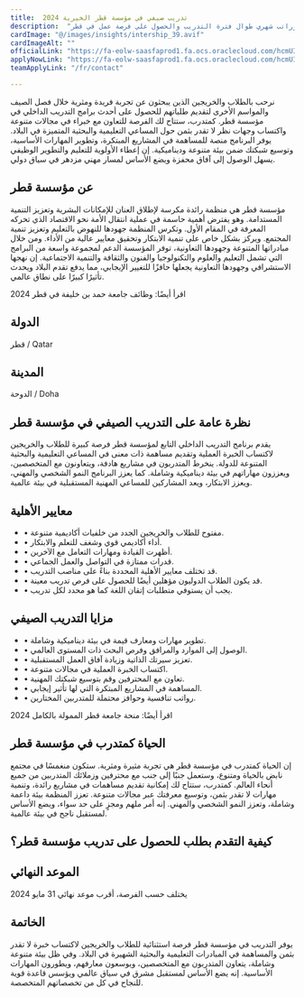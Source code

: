 ```yaml
---
title:  تدريب صيفي في مؤسسة قطر الخيرية 2024 
description:  "مزايا التدريب الصيفي مدفوع الأجر في قطر ممول بالكامل وراتب شهري طوال فترة التدريب والحصول علي فرصة عمل في قطر" 
cardImage: "@/images/insights/intership_39.avif" 
cardImageAlt: "" 
officialLink: "https://fa-eolw-saasfaprod1.fa.ocs.oraclecloud.com/hcmUI/CandidateExperience/en/sites/CX/requisitions" 
applyNowLink: "https://fa-eolw-saasfaprod1.fa.ocs.oraclecloud.com/hcmUI/CandidateExperience/en/sites/CX/requisitions" 
teamApplyLink: "/fr/contact"

---
```


نرحب بالطلاب والخريجين الذين يبحثون عن تجربة فريدة ومثرية خلال فصل الصيف والمواسم الأخرى لتقديم طلباتهم للحصول على أحدث برامج التدريب الداخلي في مؤسسة قطر. كمتدرب، ستتاح لك الفرصة للتعاون مع خبراء في مجالات متنوعة واكتساب وجهات نظر لا تقدر بثمن حول المساعي التعليمية والبحثية المتميزة في البلاد. يوفر البرنامج منصة للمساهمة في المشاريع المبتكرة، وتطوير المهارات الأساسية، وتوسيع شبكتك ضمن بيئة متنوعة وديناميكية. إن إعطاء الأولوية للتعليم والتطوير الوظيفي يسهل الوصول إلى آفاق محفزة ويضع الأساس لمسار مهني مزدهر في سياق دولي.

## عن مؤسسة قطر

مؤسسة قطر هي منظمة رائدة مكرسة لإطلاق العنان للإمكانات البشرية وتعزيز التنمية المستدامة. وهو يفترض أهمية حاسمة في عملية انتقال الأمة نحو الاقتصاد الذي تحركه المعرفة في المقام الأول. وتكرس المنظمة جهودها للنهوض بالتعليم وتعزيز تنمية المجتمع. ويركز بشكل خاص على تنمية الابتكار وتحقيق معايير عالية من الأداء. ومن خلال مبادراتها المتنوعة وجهودها التعاونية، توفر المؤسسة الدعم لمجموعة واسعة من البرامج التي تشمل التعليم والعلوم والتكنولوجيا والفنون والثقافة والتنمية الاجتماعية. إن نهجها الاستشرافي وجهودها التعاونية يجعلها حافزًا للتغيير الإيجابي، مما يدفع تقدم البلاد ويحدث تأثيرًا كبيرًا على نطاق عالمي.

اقرأ أيضًا: وظائف جامعة حمد بن خليفة في قطر 2024

## الدولة

قطر / Qatar

## المدينة

الدوحة / Doha

## نظرة عامة على التدريب الصيفي في مؤسسة قطر

يقدم برنامج التدريب الداخلي التابع لمؤسسة قطر فرصة كبيرة للطلاب والخريجين لاكتساب الخبرة العملية وتقديم مساهمة ذات معنى في المساعي التعليمية والبحثية المتنوعة للدولة. ينخرط المتدربون في مشاريع هادفة، ويتعاونون مع المتخصصين، ويعززون مهاراتهم في بيئة ديناميكية وشاملة. كما يعزز البرنامج النمو الشخصي والمهني، ويعزز الابتكار، ويعد المشاركين للمساعي المهنية المستقبلية في بيئة عالمية.

## معايير الأهلية

- • مفتوح للطلاب والخريجين الجدد من خلفيات أكاديمية متنوعة.
- • أداء أكاديمي قوي وشغف للتعلم والابتكار.
- • أظهرت القيادة ومهارات التعامل مع الآخرين.
- • قدرات ممتازة في التواصل والعمل الجماعي.
- • قد تختلف معايير الأهلية المحددة بناءً على مناصب التدريب.
- • قد يكون الطلاب الدوليون مؤهلين أيضًا للحصول على فرص تدريب معينة.
- • يجب أن يستوفي متطلبات إتقان اللغة كما هو محدد لكل تدريب.

## مزايا التدريب الصيفي

- • تطوير مهارات ومعارف قيمة في بيئة ديناميكية وشاملة.
- • الوصول إلى الموارد والمرافق وفرص البحث ذات المستوى العالمي.
- • تعزيز سيرتك الذاتية وزيادة آفاق العمل المستقبلية.
- • اكتساب الخبرة العملية في مجالات متنوعة.
- • تعاون مع المحترفين وقم بتوسيع شبكتك المهنية.
- • المساهمة في المشاريع المبتكرة التي لها تأثير إيجابي.
- • رواتب تنافسية وحوافز محتملة للمتدربين المختارين.

اقرأ أيضًا: منحة جامعة قطر الممولة بالكامل 2024

## الحياة كمتدرب في مؤسسة قطر

إن الحياة كمتدرب في مؤسسة قطر هي تجربة مثيرة ومثرية. ستكون منغمسًا في مجتمع نابض بالحياة ومتنوع، وستعمل جنبًا إلى جنب مع محترفين وزملائك المتدربين من جميع أنحاء العالم. كمتدرب، ستتاح لك إمكانية تقديم مساهمات في مشاريع رائدة، وتنمية مهارات لا تقدر بثمن، وتوسيع معرفتك عبر مجالات متنوعة. تعزز المنظمة بيئة داعمة وشاملة، وتعزز النمو الشخصي والمهني. إنه أمر ملهم ومجزٍ على حد سواء، ويضع الأساس لمستقبل ناجح في بيئة عالمية.

## كيفية التقدم بطلب للحصول على تدريب مؤسسة قطر؟

## الموعد النهائي

يختلف حسب الفرصة، أقرب موعد نهائي 31 مايو 2024

## الخاتمة

يوفر التدريب في مؤسسة قطر فرصة استثنائية للطلاب والخريجين لاكتساب خبرة لا تقدر بثمن والمساهمة في المبادرات التعليمية والبحثية الشهيرة في البلاد. وفي ظل بيئة متنوعة وشاملة، يتعاون المتدربون مع المتخصصين، ويوسعون معارفهم، ويطورون المهارات الأساسية. إنه يضع الأساس لمستقبل مشرق في سياق عالمي ويؤسس قاعدة قوية للنجاح في كل من تخصصاتهم المتخصصة.

